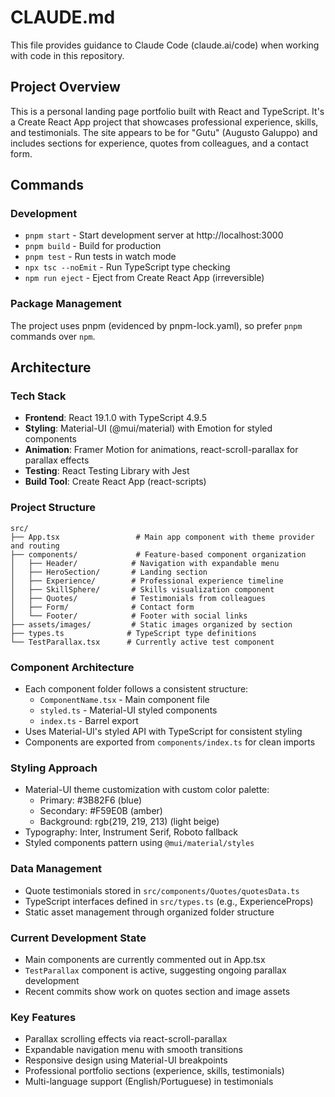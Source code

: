 # CLAUDE.md

This file provides guidance to Claude Code (claude.ai/code) when working with code in this repository.

## Project Overview

This is a personal landing page portfolio built with React and TypeScript. It's a Create React App project that showcases professional experience, skills, and testimonials. The site appears to be for "Gutu" (Augusto Galuppo) and includes sections for experience, quotes from colleagues, and a contact form.

## Commands

### Development
- `pnpm start` - Start development server at http://localhost:3000
- `pnpm build` - Build for production
- `pnpm test` - Run tests in watch mode
- `npx tsc --noEmit` - Run TypeScript type checking
- `npm run eject` - Eject from Create React App (irreversible)

### Package Management
The project uses pnpm (evidenced by pnpm-lock.yaml), so prefer `pnpm` commands over `npm`.

## Architecture

### Tech Stack
- **Frontend**: React 19.1.0 with TypeScript 4.9.5
- **Styling**: Material-UI (@mui/material) with Emotion for styled components
- **Animation**: Framer Motion for animations, react-scroll-parallax for parallax effects
- **Testing**: React Testing Library with Jest
- **Build Tool**: Create React App (react-scripts)

### Project Structure
```
src/
├── App.tsx                 # Main app component with theme provider and routing
├── components/             # Feature-based component organization
│   ├── Header/            # Navigation with expandable menu
│   ├── HeroSection/       # Landing section
│   ├── Experience/        # Professional experience timeline
│   ├── SkillSphere/       # Skills visualization component
│   ├── Quotes/            # Testimonials from colleagues
│   ├── Form/              # Contact form
│   └── Footer/            # Footer with social links
├── assets/images/         # Static images organized by section
├── types.ts              # TypeScript type definitions
└── TestParallax.tsx      # Currently active test component
```

### Component Architecture
- Each component folder follows a consistent structure:
  - `ComponentName.tsx` - Main component file
  - `styled.ts` - Material-UI styled components
  - `index.ts` - Barrel export
- Uses Material-UI's styled API with TypeScript for consistent styling
- Components are exported from `components/index.ts` for clean imports

### Styling Approach
- Material-UI theme customization with custom color palette:
  - Primary: #3B82F6 (blue)
  - Secondary: #F59E0B (amber) 
  - Background: rgb(219, 219, 213) (light beige)
- Typography: Inter, Instrument Serif, Roboto fallback
- Styled components pattern using `@mui/material/styles`

### Data Management
- Quote testimonials stored in `src/components/Quotes/quotesData.ts`
- TypeScript interfaces defined in `src/types.ts` (e.g., ExperienceProps)
- Static asset management through organized folder structure

### Current Development State
- Main components are currently commented out in App.tsx
- `TestParallax` component is active, suggesting ongoing parallax development
- Recent commits show work on quotes section and image assets

### Key Features
- Parallax scrolling effects via react-scroll-parallax
- Expandable navigation menu with smooth transitions
- Responsive design using Material-UI breakpoints
- Professional portfolio sections (experience, skills, testimonials)
- Multi-language support (English/Portuguese) in testimonials